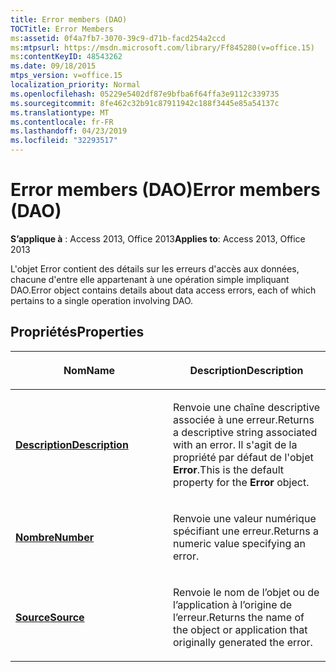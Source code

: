 ```yaml
---
title: Error members (DAO)
TOCTitle: Error Members
ms:assetid: 0f4a7fb7-3070-39c9-d71b-facd254a2ccd
ms:mtpsurl: https://msdn.microsoft.com/library/Ff845280(v=office.15)
ms:contentKeyID: 48543262
ms.date: 09/18/2015
mtps_version: v=office.15
localization_priority: Normal
ms.openlocfilehash: 05229e5402df87e9bfba6f64ffa3e9112c339735
ms.sourcegitcommit: 8fe462c32b91c87911942c188f3445e85a54137c
ms.translationtype: MT
ms.contentlocale: fr-FR
ms.lasthandoff: 04/23/2019
ms.locfileid: "32293517"
---
```

# <a name="error-members-dao"></a><span data-ttu-id="04e96-102">Error members (DAO)</span><span class="sxs-lookup"><span data-stu-id="04e96-102">Error members (DAO)</span></span>


<span data-ttu-id="04e96-103">**S’applique à** : Access 2013, Office 2013</span><span class="sxs-lookup"><span data-stu-id="04e96-103">**Applies to**: Access 2013, Office 2013</span></span>

<span data-ttu-id="04e96-104">L'objet Error contient des détails sur les erreurs d'accès aux données, chacune d'entre elle appartenant à une opération simple impliquant DAO.</span><span class="sxs-lookup"><span data-stu-id="04e96-104">Error object contains details about data access errors, each of which pertains to a single operation involving DAO.</span></span>

## <a name="properties"></a><span data-ttu-id="04e96-105">Propriétés</span><span class="sxs-lookup"><span data-stu-id="04e96-105">Properties</span></span>

<table>
<colgroup>
<col style="width: 50%" />
<col style="width: 50%" />
</colgroup>
<thead>
<tr class="header">
<th><p><span data-ttu-id="04e96-106">Nom</span><span class="sxs-lookup"><span data-stu-id="04e96-106">Name</span></span></p></th>
<th><p><span data-ttu-id="04e96-107">Description</span><span class="sxs-lookup"><span data-stu-id="04e96-107">Description</span></span></p></th>
</tr>
</thead>
<tbody>
<tr class="odd">
<td><p><span data-ttu-id="04e96-108"><strong><a href="error-description-property-dao.md">Description</a></strong></span><span class="sxs-lookup"><span data-stu-id="04e96-108"><strong><a href="error-description-property-dao.md">Description</a></strong></span></span></p></td>
<td><p><span data-ttu-id="04e96-109">Renvoie une chaîne descriptive associée à une erreur.</span><span class="sxs-lookup"><span data-stu-id="04e96-109">Returns a descriptive string associated with an error.</span></span> <span data-ttu-id="04e96-110">Il s'agit de la propriété par défaut de l'objet <strong>Error</strong>.</span><span class="sxs-lookup"><span data-stu-id="04e96-110">This is the default property for the <strong>Error</strong> object.</span></span></p></td>
</tr>
<tr class="even">
<td><p><span data-ttu-id="04e96-111"><strong><a href="error-number-property-dao.md">Nombre</a></strong></span><span class="sxs-lookup"><span data-stu-id="04e96-111"><strong><a href="error-number-property-dao.md">Number</a></strong></span></span></p></td>
<td><p><span data-ttu-id="04e96-112">Renvoie une valeur numérique spécifiant une erreur.</span><span class="sxs-lookup"><span data-stu-id="04e96-112">Returns a numeric value specifying an error.</span></span></p></td>
</tr>
<tr class="odd">
<td><p><span data-ttu-id="04e96-113"><strong><a href="error-source-property-dao.md">Source</a></strong></span><span class="sxs-lookup"><span data-stu-id="04e96-113"><strong><a href="error-source-property-dao.md">Source</a></strong></span></span></p></td>
<td><p><span data-ttu-id="04e96-114">Renvoie le nom de l’objet ou de l’application à l’origine de l’erreur.</span><span class="sxs-lookup"><span data-stu-id="04e96-114">Returns the name of the object or application that originally generated the error.</span></span></p></td>
</tr>
</tbody>
</table>

